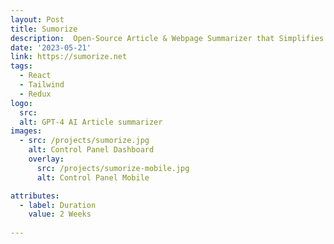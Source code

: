 ```yaml
---
layout: Post
title: Sumorize
description:  Open-Source Article & Webpage Summarizer that Simplifies Complex Content Using GPT-4 By OpenAI
date: '2023-05-21'
link: https://sumorize.net
tags:
  - React
  - Tailwind
  - Redux
logo:
  src: 
  alt: GPT-4 AI Article summarizer
images:
  - src: /projects/sumorize.jpg
    alt: Control Panel Dashboard
    overlay:
      src: /projects/sumorize-mobile.jpg
      alt: Control Panel Mobile

attributes:
  - label: Duration
    value: 2 Weeks
 
---
```

